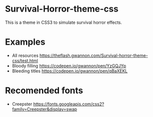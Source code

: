 # Survival-Horror-theme-css

This is a theme in CSS3 to simulate survival horror effects.

# Examples
* All resources https://theflash.gwannon.com/Survival-horror-theme-css/test.html
* Bloody filling https://codepen.io/gwannon/pen/YzGQJYp
* Bleeding titles https://codepen.io/gwannon/pen/qBaXEKL

# Recomended fonts
* Creepster https://fonts.googleapis.com/css2?family=Creepster&display=swap